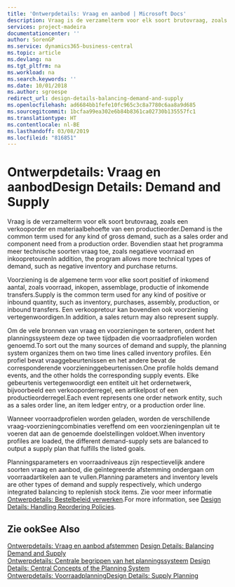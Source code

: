 ```yaml
---
title: 'Ontwerpdetails: Vraag en aanbod | Microsoft Docs'
description: Vraag is de verzamelterm voor elk soort brutovraag, zoals een verkooporder en materiaalbehoefte van een productieorder. Bovendien staat het programma meer technische soorten vraag toe, zoals negatieve voorraad en inkoopretouren
services: project-madeira
documentationcenter: ''
author: SorenGP
ms.service: dynamics365-business-central
ms.topic: article
ms.devlang: na
ms.tgt_pltfrm: na
ms.workload: na
ms.search.keywords: ''
ms.date: 10/01/2018
ms.author: sgroespe
redirect_url: design-details-balancing-demand-and-supply
ms.openlocfilehash: ad6684bb1fefe10fc965c3c8a7780c6aa8a9d685
ms.sourcegitcommit: 1bcfaa99ea302e6b84b8361ca02730b135557fc1
ms.translationtype: HT
ms.contentlocale: nl-BE
ms.lasthandoff: 03/08/2019
ms.locfileid: "816851"
---
```

# <a name="design-details-demand-and-supply"></a><span data-ttu-id="30ba8-104">Ontwerpdetails: Vraag en aanbod</span><span class="sxs-lookup"><span data-stu-id="30ba8-104">Design Details: Demand and Supply</span></span>
<span data-ttu-id="30ba8-105">Vraag is de verzamelterm voor elk soort brutovraag, zoals een verkooporder en materiaalbehoefte van een productieorder.</span><span class="sxs-lookup"><span data-stu-id="30ba8-105">Demand is the common term used for any kind of gross demand, such as a sales order and component need from a production order.</span></span> <span data-ttu-id="30ba8-106">Bovendien staat het programma meer technische soorten vraag toe, zoals negatieve voorraad en inkoopretouren</span><span class="sxs-lookup"><span data-stu-id="30ba8-106">In addition, the program allows more technical types of demand, such as negative inventory and purchase returns.</span></span>  

 <span data-ttu-id="30ba8-107">Voorziening is de algemene term voor elke soort positief of inkomend aantal, zoals voorraad, inkopen, assemblage, productie of inkomende transfers.</span><span class="sxs-lookup"><span data-stu-id="30ba8-107">Supply is the common term used for any kind of positive or inbound quantity, such as inventory, purchases, assembly, production, or inbound transfers.</span></span> <span data-ttu-id="30ba8-108">Een verkoopretour kan bovendien ook voorziening vertegenwoordigen.</span><span class="sxs-lookup"><span data-stu-id="30ba8-108">In addition, a sales return may also represent supply.</span></span>  

 <span data-ttu-id="30ba8-109">Om de vele bronnen van vraag en voorzieningen te sorteren, ordent het planningssysteem deze op twee tijdpaden die voorraadprofielen worden genoemd.</span><span class="sxs-lookup"><span data-stu-id="30ba8-109">To sort out the many sources of demand and supply, the planning system organizes them on two time lines called inventory profiles.</span></span> <span data-ttu-id="30ba8-110">Eén profiel bevat vraaggebeurtenissen en het andere bevat de corresponderende voorzieninggebeurtenissen.</span><span class="sxs-lookup"><span data-stu-id="30ba8-110">One profile holds demand events, and the other holds the corresponding supply events.</span></span> <span data-ttu-id="30ba8-111">Elke gebeurtenis vertegenwoordigt een entiteit uit het ordernetwerk, bijvoorbeeld een verkooporderregel, een artikelpost of een productieorderregel.</span><span class="sxs-lookup"><span data-stu-id="30ba8-111">Each event represents one order network entity, such as a sales order line, an item ledger entry, or a production order line.</span></span>  

 <span data-ttu-id="30ba8-112">Wanneer voorraadprofielen worden geladen, worden de verschillende vraag-voorzieningcombinaties vereffend om een voorzieningenplan uit te voeren dat aan de genoemde doelstellingen voldoet.</span><span class="sxs-lookup"><span data-stu-id="30ba8-112">When inventory profiles are loaded, the different demand-supply sets are balanced to output a supply plan that fulfills the listed goals.</span></span>  

 <span data-ttu-id="30ba8-113">Planningsparameters en voorraadniveaus zijn respectievelijk andere soorten vraag en aanbod, die geïntegreerde afstemming ondergaan om voorraadartikelen aan te vullen.</span><span class="sxs-lookup"><span data-stu-id="30ba8-113">Planning parameters and inventory levels are other types of demand and supply respectively, which undergo integrated balancing to replenish stock items.</span></span> <span data-ttu-id="30ba8-114">Zie voor meer informatie [Ontwerpdetails: Bestelbeleid verwerken](design-details-handling-reordering-policies.md).</span><span class="sxs-lookup"><span data-stu-id="30ba8-114">For more information, see [Design Details: Handling Reordering Policies](design-details-handling-reordering-policies.md).</span></span>  

## <a name="see-also"></a><span data-ttu-id="30ba8-115">Zie ook</span><span class="sxs-lookup"><span data-stu-id="30ba8-115">See Also</span></span>  
 <span data-ttu-id="30ba8-116">[Ontwerpdetails: Vraag en aanbod afstemmen](design-details-balancing-demand-and-supply.md) </span><span class="sxs-lookup"><span data-stu-id="30ba8-116">[Design Details: Balancing Demand and Supply](design-details-balancing-demand-and-supply.md) </span></span>  
 <span data-ttu-id="30ba8-117">[Ontwerpdetails: Centrale begrippen van het planningssysteem](design-details-central-concepts-of-the-planning-system.md) </span><span class="sxs-lookup"><span data-stu-id="30ba8-117">[Design Details: Central Concepts of the Planning System](design-details-central-concepts-of-the-planning-system.md) </span></span>  
 [<span data-ttu-id="30ba8-118">Ontwerpdetails: Voorraadplanning</span><span class="sxs-lookup"><span data-stu-id="30ba8-118">Design Details: Supply Planning</span></span>](design-details-supply-planning.md)
